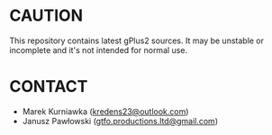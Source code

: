 # CAUTION #

This repository contains latest gPlus2 sources. It may be unstable or incomplete and it's not intended for normal use.

# CONTACT #
* Marek Kurniawka (kredens23@outlook.com)
* Janusz Pawłowski (gtfo.productions.ltd@gmail.com)